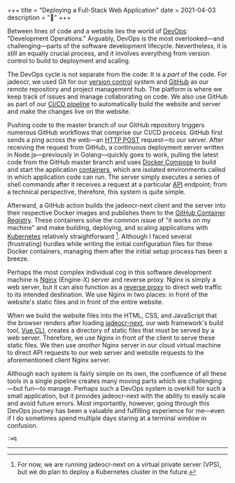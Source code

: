 +++
title = "Deploying a Full-Stack Web Application"
date = 2021-04-03
description = "🌳"
+++


Between lines of code and a website lies the world of
[DevOps](https://en.wikipedia.org/wiki/DevOps): "Development Operations."
Arguably, DevOps is the most overlooked—and challenging—parts of the software
development lifecycle. Nevertheless, it is still an equally crucial process, and
it involves everything from version control to build to deployment and scaling.

The DevOps cycle is not separate from the code: It is a _part_ of the code.
For jadeocr, we used Git for our [version control](https://en.wikipedia.org/wiki/Version_control)
system and [GitHub](https://github.com/jadeocr) as our remote repository and
project management hub. The platform is where we keep track of issues and manage
collaborating on code. We also use GitHub as part of our
[CI/CD pipeline](https://www.redhat.com/en/topics/devops/what-is-ci-cd)
to automatically build the website and server and make the changes live on the
website.

Pushing code to the master branch of our GitHub repository triggers numerous
GitHub workflows that comprise our CI/CD process. GitHub first sends a ping
across the web—an [HTTP POST](https://www.codecademy.com/articles/http-requests)
request—to our server. After receiving the request from GitHub, a continuous deployment
server written in Node.js—previously in Golang—quickly goes to work, pulling
the latest code from the GitHub master branch and uses
[Docker Compose](https://docs.docker.com/compose/) to build and start the
application [containers](https://www.docker.com/resources/what-container),
which are isolated environments called in which application code can run. The
server simply executes a series of shell commands after it receives a request
at a particular [API](https://en.wikipedia.org/wiki/API) endpoint; from a
technical perspective, therefore, this system is quite simple.

Afterward, a GitHub action builds the jadeocr-next client and the server into
their respective Docker images and publishes them to the
[GitHub Container Registry](https://docs.github.com/en/packages/guides/about-github-container-registry).
These containers solve the common issue of "it works on my machine" and make
building, deploying, and scaling applications with
[Kubernetes](https://en.wikipedia.org/wiki/Kubernetes) relatively straightforward
[^1]. Although I faced several (frustrating) hurdles while writing the
initial configuration files for these Docker containers, managing them after
the initial setup process has been a breeze.

Perhaps the most complex individual cog in this software
development machine is [Nginx](https://en.wikipedia.org/wiki/Nginx) (Engine-X)
server and reverse proxy. Nginx is simply a web server, but it can also function
as a [reverse proxy](https://www.cloudflare.com/learning/cdn/glossary/reverse-proxy/)
to direct web traffic to its intended destination. We use Nginx in two places:
in front of the website's static files and in front of the entire website.

When we build the website files into the HTML, CSS, and JavaScript that the
browser renders after loading [jadeocr-next](https://next.jadeocr.com), our web
framework's build tool, [Vue CLI](https://cli.vuejs.org/), creates a directory
of static files that must be served by a web server. Therefore, we use Nginx in
front of the client to serve these static files. We then use _another_ Nginx
server in our cloud virtual machine to direct API requests to our web server
and website requests to the aforementioned client Nginx server. 

Although each system is fairly simple on its own, the confluence of all these
tools in a single pipeline creates many moving parts which are challenging—but
fun—to manage. Perhaps such a DevOps system is overkill for such a small
application, but it provides jadeocr-next with the ability to easily scale and
avoid future errors. Most importantly, however, going through this DevOps
journey has been a valuable and fulfilling experience for me—even if I do
sometimes spend multiple days staring at a terminal window in confusion.

`:wq`

---

[^1]: For now, we are running jadeocr-next on a virtual private server (VPS),
  but we do plan to deploy a Kubernetes cluster in the future.

